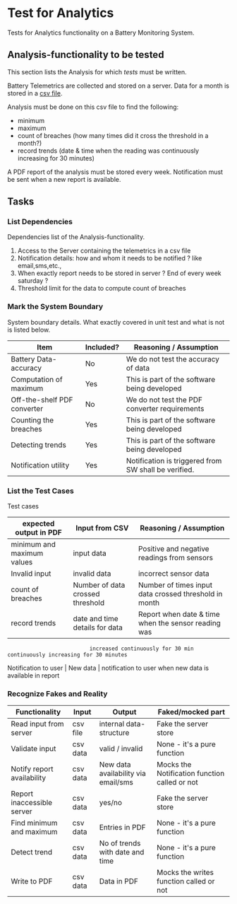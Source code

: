 # Test for Analytics

Tests for Analytics functionality on a Battery Monitoring System.

## Analysis-functionality to be tested

This section lists the Analysis for which _tests_ must be written.

Battery Telemetrics are collected and stored on a server.
Data for a month is stored in a [csv file](https://en.wikipedia.org/wiki/Comma-separated_values).

Analysis must be done on this csv file to find the following:
- minimum
- maximum
- count of breaches (how many times did it cross the threshold in a month?)
- record trends (date & time when the reading was continuously increasing for 30 minutes)

A PDF report of the analysis must be stored every week.
Notification must be sent when a new report is available.

## Tasks

### List Dependencies

Dependencies list of the Analysis-functionality.

1. Access to the Server containing the telemetrics in a csv file
2. Notification details: how and whom it needs to be notified ? like email,sms,etc., 
3. When exactly report needs to be stored in server ? End of every week saturday ?
4. Threshold limit for the data to compute count of breaches

### Mark the System Boundary

System boundary details. What exactly covered in unit test and what is not is listed below.

| Item                      | Included?     | Reasoning / Assumption
|---------------------------|---------------|--------------------------------------------------
Battery Data-accuracy       | No            | We do not test the accuracy of data
Computation of maximum      | Yes           | This is part of the software being developed
Off-the-shelf PDF converter | No            | We do not test the PDF converter requirements
Counting the breaches       | Yes           | This is part of the software being developed
Detecting trends            | Yes           | This is part of the software being developed
Notification utility        | Yes           | Notification  is triggered from SW shall be verified.

### List the Test Cases

Test cases 

| expected output in PDF    | Input from CSV                                  | Reasoning / Assumption
|---------------------------|-------------------------------------------------|--------------------------------------------------
minimum and maximum values  | input data                                      | Positive and negative readings from sensors
Invalid input               | invalid data                                    | incorrect sensor data
count of breaches           | Number of data crossed threshold                | Number of times input data crossed threshold in month
record trends               | date and time details for data                  | Report when date & time when the sensor reading was   
                              increased continuously for 30 min                 continuously increasing for 30 minutes
Notification to user        | New data                                        | notification to user when new data is available in report

### Recognize Fakes and Reality

| Functionality            | Input        | Output                               | Faked/mocked part
|--------------------------|--------------|--------------------------------------|---
Read input from server     | csv file     | internal data-structure              | Fake the server store
Validate input             | csv data     | valid / invalid                      | None - it's a pure function
Notify report availability | csv data     | New data availability  via email/sms | Mocks the Notification  function called or not
Report inaccessible server | csv data     | yes/no                               | Fake the server store
Find minimum and maximum   | csv data     | Entries in PDF                       | None - it's a pure function
Detect trend               | csv data     | No of trends with date and time      | None - it's a pure function
Write to PDF               | csv data     | Data in PDF                          | Mocks the writes function called or not
